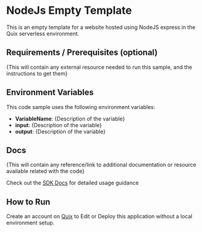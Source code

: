 # NodeJs Empty Template

This is an empty template for a website hosted using NodeJS express in the Quix serverless environment.

## Requirements / Prerequisites (optional)

{This will contain any external resource needed to run this sample, and the instructions to get them}

## Environment Variables

This code sample uses the following environment variables:

- **VariableName**: {Description of the variable}
- **input**: {Description of the variable}
- **output**: {Description of the variable}

## Docs
{This will contain any reference/link to additional documentation or resource available related with the code}

Check out the [SDK Docs](https://quix.ai/docs/sdk/introduction.html) for detailed usage guidance

## How to Run
Create an account on [Quix](https://portal.platform.quix.ai/self-sign-up?xlink=github) to Edit or Deploy this application without a local environment setup.
